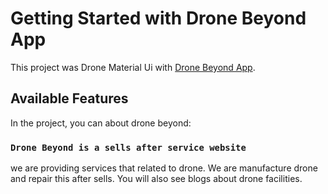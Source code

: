 # Getting Started with Drone Beyond App

This project was Drone Material Ui with [Drone Beyond App](https://github.com/facebook/create-react-app).

## Available Features

In the project, you can about drone beyond:

### `Drone Beyond is a sells after service website`

we are providing services that related to drone. We are manufacture drone and repair this after sells.
You will also see blogs about drone facilities.

